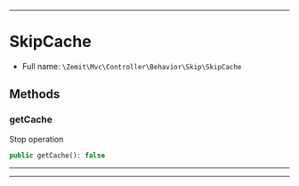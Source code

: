 ***

# SkipCache





* Full name: `\Zemit\Mvc\Controller\Behavior\Skip\SkipCache`




## Methods


### getCache

Stop operation

```php
public getCache(): false
```












***


***

